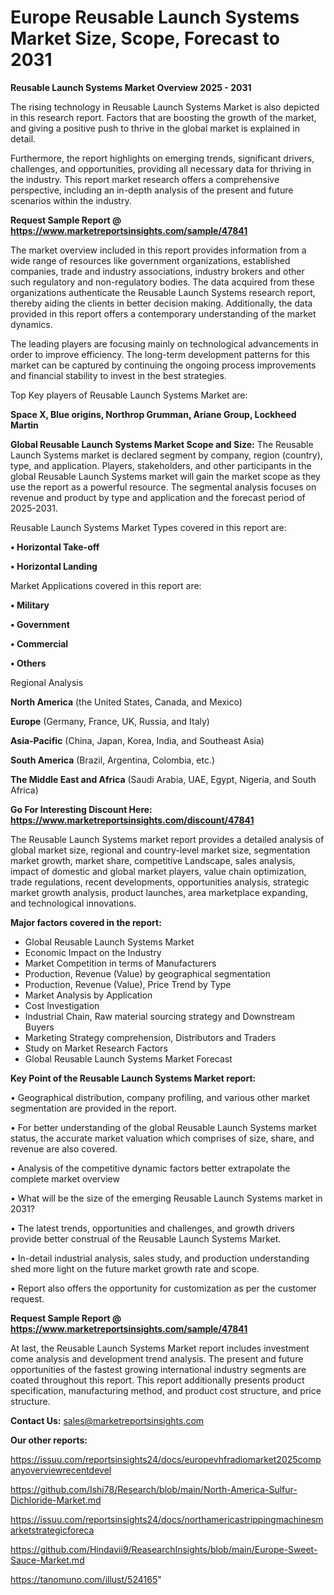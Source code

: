 # Europe Reusable Launch Systems Market Size, Scope, Forecast to 2031

<Strong> Reusable Launch Systems Market Overview 2025 - 2031</strong>

The rising technology in Reusable Launch Systems Market is also depicted in this research report. Factors that are boosting the growth of the market, and giving a positive push to thrive in the global market is explained in detail.

Furthermore, the report highlights on emerging trends, significant drivers, challenges, and opportunities, providing all necessary data for thriving in the industry. This report market research offers a comprehensive perspective, including an in-depth analysis of the present and future scenarios within the industry.

<strong>Request Sample Report @ <a href=https://www.marketreportsinsights.com/sample/47841>https://www.marketreportsinsights.com/sample/47841</a></strong>

The market overview included in this report provides information from a wide range of resources like government organizations, established companies, trade and industry associations, industry brokers and other such regulatory and non-regulatory bodies. The data acquired from these organizations authenticate the Reusable Launch Systems research report, thereby aiding the clients in better decision making. Additionally, the data provided in this report offers a contemporary understanding of the market dynamics.

The leading players are focusing mainly on technological advancements in order to improve efficiency. The long-term development patterns for this market can be captured by continuing the ongoing process improvements and financial stability to invest in the best strategies.

Top Key players of Reusable Launch Systems Market are:

<strong>Space X, Blue origins, Northrop Grumman, Ariane Group, Lockheed Martin</strong>

<strong><b>Global Reusable Launch Systems Market Scope and Size:</b></strong>
The Reusable Launch Systems market is declared segment by company, region (country), type, and application. Players, stakeholders, and other participants in the global Reusable Launch Systems market will gain the market scope as they use the report as a powerful resource. The segmental analysis focuses on revenue and product by type and application and the forecast period of 2025-2031.

Reusable Launch Systems Market Types covered in this report are:

<strong>•  Horizontal Take-off

•  Horizontal Landing</strong>

Market Applications covered in this report are:

<strong>•  Military

•  Government

•  Commercial

•  Others</strong> 

Regional Analysis

<strong>North America</strong> (the United States, Canada, and Mexico)

<strong>Europe</strong> (Germany, France, UK, Russia, and Italy)

<strong>Asia-Pacific</strong> (China, Japan, Korea, India, and Southeast Asia)

<strong>South America</strong> (Brazil, Argentina, Colombia, etc.)

<strong>The Middle East and Africa</strong> (Saudi Arabia, UAE, Egypt, Nigeria, and South Africa)

<strong>Go For Interesting Discount Here: <a href=https://www.marketreportsinsights.com/discount/47841>https://www.marketreportsinsights.com/discount/47841</a></strong>

The Reusable Launch Systems market report provides a detailed analysis of global market size, regional and country-level market size, segmentation market growth, market share, competitive Landscape, sales analysis, impact of domestic and global market players, value chain optimization, trade regulations, recent developments, opportunities analysis, strategic market growth analysis, product launches, area marketplace expanding, and technological innovations.

<strong><b>Major factors covered in the report:</b></strong>
<ul>
  <li>Global Reusable Launch Systems Market </li>
  <li>Economic Impact on the Industry</li>
  <li>Market Competition in terms of Manufacturers</li>
  <li>Production, Revenue (Value) by geographical segmentation</li>
  <li>Production, Revenue (Value), Price Trend by Type</li>
  <li>Market Analysis by Application</li>
  <li>Cost Investigation</li>
  <li>Industrial Chain, Raw material sourcing strategy and Downstream Buyers</li>
  <li>Marketing Strategy comprehension, Distributors and Traders</li>
  <li>Study on Market Research Factors</li>
  <li>Global Reusable Launch Systems Market Forecast</li>
</ul>

<strong><b>Key Point of the Reusable Launch Systems Market report:</b></strong>

• Geographical distribution, company profiling, and various other market segmentation are provided in the report.

• For better understanding of the global Reusable Launch Systems market status, the accurate market valuation which comprises of size, share, and revenue are also covered.

• Analysis of the competitive dynamic factors better extrapolate the complete market overview

• What will be the size of the emerging Reusable Launch Systems market in 2031?

• The latest trends, opportunities and challenges, and growth drivers provide better construal of the Reusable Launch Systems Market.

• In-detail industrial analysis, sales study, and production understanding shed more light on the future market growth rate and scope.

• Report also offers the opportunity for customization as per the customer request.

<strong>Request Sample Report @ <a href=https://www.marketreportsinsights.com/sample/47841>https://www.marketreportsinsights.com/sample/47841</a></strong>

At last, the Reusable Launch Systems Market report includes investment come analysis and development trend analysis. The present and future opportunities of the fastest growing international industry segments are coated throughout this report. This report additionally presents product specification, manufacturing method, and product cost structure, and price structure.

<strong>Contact Us:</strong>
sales@marketreportsinsights.com

<strong>Our other reports:</strong>

<a href=https://issuu.com/reportsinsights24/docs/europevhfradiomarket2025companyoverviewrecentdevel>https://issuu.com/reportsinsights24/docs/europevhfradiomarket2025companyoverviewrecentdevel</a>

<a href=https://github.com/Ishi78/Research/blob/main/North-America-Sulfur-Dichloride-Market.md>https://github.com/Ishi78/Research/blob/main/North-America-Sulfur-Dichloride-Market.md</a>

<a href=https://issuu.com/reportsinsights24/docs/northamericastrippingmachinesmarketstrategicforeca>https://issuu.com/reportsinsights24/docs/northamericastrippingmachinesmarketstrategicforeca</a>

<a href=https://github.com/Hindavii9/ReasearchInsights/blob/main/Europe-Sweet-Sauce-Market.md>https://github.com/Hindavii9/ReasearchInsights/blob/main/Europe-Sweet-Sauce-Market.md</a>

<a href=https://tanomuno.com/illust/524165>https://tanomuno.com/illust/524165</a>"
